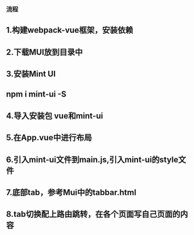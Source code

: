 ### 流程

## 1.构建webpack-vue框架，安装依赖
## 2.下载MUI放到目录中
## 3.安装Mint UI 
## npm i mint-ui -S
## 4.导入安装包 vue和mint-ui
## 5.在App.vue中进行布局
## 6.引入mint-ui文件到main.js,引入mint-ui的style文件
## 7.底部tab，参考Mui中的tabbar.html
## 8.tab切换配上路由跳转，在各个页面写自己页面的内容